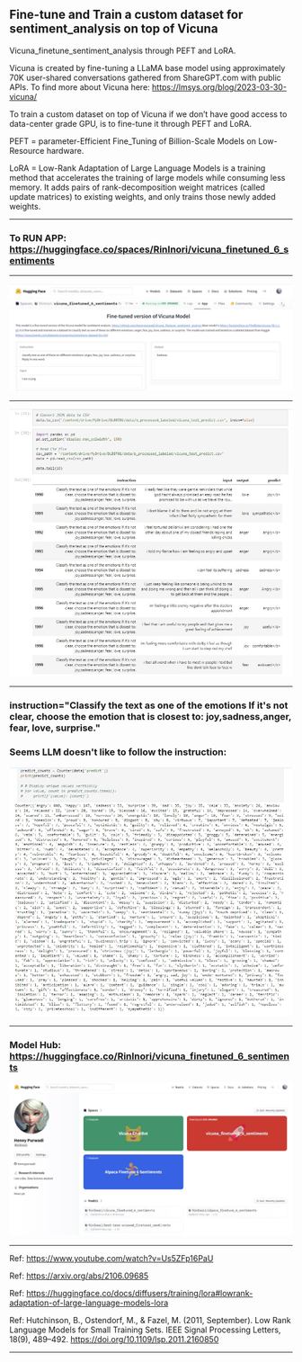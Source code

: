 ## Fine-tune and Train a custom dataset for sentiment_analysis on top of Vicuna
Vicuna_finetune_sentiment_analysis through PEFT and LoRA.

Vicuna is created by fine-tuning a LLaMA base model using approximately 70K user-shared conversations gathered from ShareGPT.com with public APIs.
To find more about Vicuna here: https://lmsys.org/blog/2023-03-30-vicuna/

To train a custom dataset on top of Vicuna if we don’t have good access to data-center grade GPU, is to fine-tune it through PEFT and LoRA.

PEFT = parameter-Efficient Fine_Tuning of Billion-Scale Models on Low-Resource hardware.

LoRA = Low-Rank Adaptation of Large Language Models is a training method that accelerates the training of large models while consuming less memory. 
It adds pairs of rank-decomposition weight matrices (called update matrices) to existing weights, and only trains those newly added weights.

-----------------

### To RUN APP: https://huggingface.co/spaces/RinInori/vicuna_finetuned_6_sentiments

-----------------

![Image description](https://github.com/hennypurwadi/Vicuna_finetune_sentiment_analysis/blob/main/vicuna_result_correct.jpg?raw=true)

-----------------

![Image description](https://github.com/hennypurwadi/Vicuna_finetune_sentiment_analysis/blob/main/vicuna_predict_result.jpg?raw=true)

-----------------

### instruction="Classify the text as one of the emotions If it's not clear, choose the emotion that is closest to: joy,sadness,anger, fear, love, surprise."
### Seems LLM doesn't like to follow the instruction:

![Image description](https://github.com/hennypurwadi/Vicuna_finetune_sentiment_analysis/blob/main/result.jpg?raw=true)

-----------------
### Model Hub: https://huggingface.co/RinInori/vicuna_finetuned_6_sentiments

![Image description](https://github.com/hennypurwadi/Bert_FineTune_Sentiment_Analysis/blob/main/images/SaveModel_Tokenizer_To_Huggingface.jpg?raw=true)

-----------------

Ref: https://www.youtube.com/watch?v=Us5ZFp16PaU 

Ref: https://arxiv.org/abs/2106.09685

Ref: https://huggingface.co/docs/diffusers/training/lora#lowrank-adaptation-of-large-language-models-lora

Ref: Hutchinson, B., Ostendorf, M., & Fazel, M. (2011, September). Low Rank Language Models for Small Training Sets. IEEE Signal Processing Letters, 18(9), 489–492. https://doi.org/10.1109/lsp.2011.2160850

-----------------
